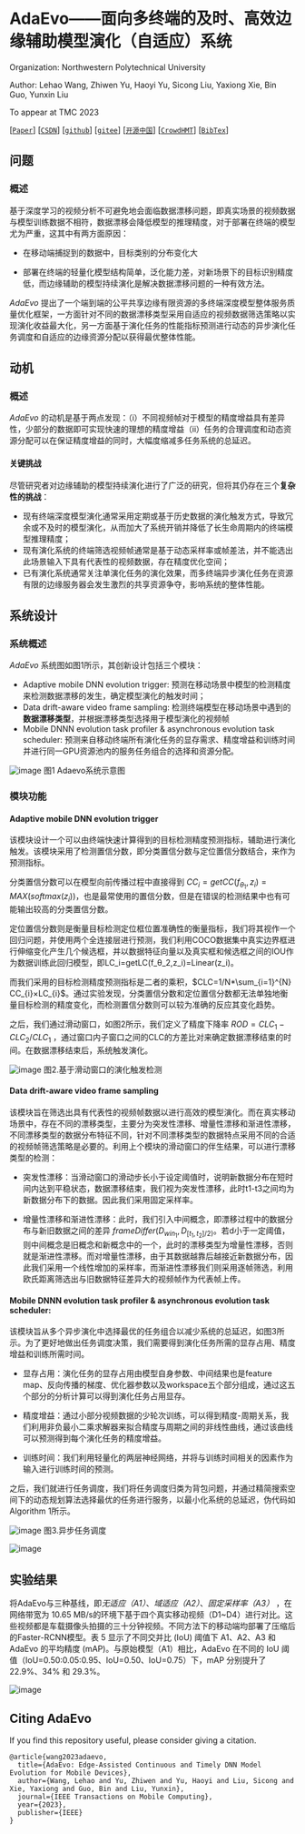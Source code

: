 # AdaEvo——面向多终端的及时、高效边缘辅助模型演化（自适应）系统

Organization: Northwestern Polytechnical University

Author: Lehao Wang, Zhiwen Yu, Haoyi Yu, Sicong Liu, Yaxiong Xie, Bin Guo, Yunxin Liu

To appear at TMC 2023

[[`Paper`](https://facebookresearch.github.io/ImageBind/paper)] [[`CSDN`](https://ai.facebook.com/blog/imagebind-six-modalities-binding-ai/)] [[`github`](https://imagebind.metademolab.com/)] [[`gitee`](https://dl.fbaipublicfiles.com/imagebind/imagebind_video.mp4)] [[`开源中国`](https://dl.fbaipublicfiles.com/imagebind/imagebind_video.mp4)] [[`CrowdHMT`](https://dl.fbaipublicfiles.com/imagebind/imagebind_video.mp4)] [[`BibTex`](#citing-imagebind)]

## 问题

### 概述

基于深度学习的视频分析不可避免地会面临数据漂移问题，即真实场景的视频数据与模型训练数据不相符，数据漂移会降低模型的推理精度，对于部署在终端的模型尤为严重，这其中有两方面原因：

- 在移动端捕捉到的数据中，目标类别的分布变化大

- 部署在终端的轻量化模型结构简单，泛化能力差，对新场景下的目标识别精度低，而边缘辅助的模型持续演化是解决数据漂移问题的一种有效方法。

*AdaEvo* 提出了一个端到端的公平共享边缘有限资源的多终端深度模型整体服务质量优化框架，一方面针对不同的数据漂移类型采用自适应的视频数据筛选策略以实现演化收益最大化，另一方面基于演化任务的性能指标预测进行动态的异步演化任务调度和自适应的边缘资源分配以获得最优整体性能。



## 动机

### 概述

*AdaEvo* 的动机是基于两点发现：（i）不同视频帧对于模型的精度增益具有差异性，少部分的数据即可实现快速的理想的精度增益（ii）任务的合理调度和动态资源分配可以在保证精度增益的同时，大幅度缩减多任务系统的总延迟。

#### 关键挑战

尽管研究者对边缘辅助的模型持续演化进行了广泛的研究，但将其仍存在三个**复杂性的挑战**：

- 现有终端深度模型演化通常采用定期或基于历史数据的演化触发方式，导致冗余或不及时的模型演化，从而加大了系统开销并降低了长生命周期内的终端模型推理精度；
- 现有演化系统的终端筛选视频帧通常是基于动态采样率或帧差法，并不能选出此场景输入下具有代表性的视频数据，存在精度优化空间；
- 已有演化系统通常关注单演化任务的演化效果，而多终端异步演化任务在资源有限的边缘服务器会发生激烈的共享资源争夺，影响系统的整体性能。

## 系统设计

### 系统概述

*AdaEvo* 系统图如图1所示，其创新设计包括三个模块：

- Adaptive mobile DNN evolution trigger: 预测在移动场景中模型的检测精度来检测数据漂移的发生，确定模型演化的触发时间；
- Data drift-aware video frame sampling: 检测终端模型在移动场景中遇到的**数据漂移类型**，并根据漂移类型选择用于模型演化的视频帧
- Mobile DNNN evolution task profiler & asynchronous evolution task scheduler: 预测来自移动终端所有演化任务的显存需求、精度增益和训练时间并进行同一GPU资源池内的服务任务组合的选择和资源分配。

![image](https://github.com/user-attachments/assets/2f234cb0-5dee-4077-890e-771bdb3998a8)
图1 Adaevo系统示意图

### 模块功能

#### Adaptive mobile DNN evolution trigger

该模块设计一个可以由终端快速计算得到的目标检测精度预测指标，辅助进行演化触发。该模块采用了检测置信分数，即分类置信分数与定位置信分数结合，来作为预测指标。

分类置信分数可以在模型向前传播过程中直接得到 $CC_{i}=getCC(f_{θ_{1}},z_{i})=MAX(softmax(z_{i}))$，也是最常使用的置信分数，但是在错误的检测结果中也有可能输出较高的分类置信分数。

定位置信分数则是衡量目标检测定位框位置准确性的衡量指标，我们将其视作一个回归问题，并使用两个全连接层进行预测，我们利用COCO数据集中真实边界框进行伸缩变化产生几个候选框，并以数据特征向量以及真实框和候选框之间的IOU作为数据训练此回归模型，即LC_i=getLC(f_θ_2,z_i)=Linear(z_i)。

而我们采用的目标检测精度预测指标是二者的乘积，$CLC=1/N*\sum_{i=1}^{N} CC_{i}×LC_{i}$。通过实验发现，分类置信分数和定位置信分数都无法单独地衡量目标检测的精度变化，而检测置信分数则可以较为准确的反应其变化趋势。

之后，我们通过滑动窗口，如图2所示，我们定义了精度下降率 $ROD=CLC_{1}−CLC_{2}/CLC_{1}$ ，通过窗口内子窗口之间的CLC的方差比对来确定数据漂移结束的时间。在数据漂移结束后，系统触发演化。

![image](https://github.com/user-attachments/assets/383f0636-8fe3-45db-a94d-13f503dbe39d)
图2.基于滑动窗口的演化触发检测

#### Data drift-aware video frame sampling

该模块旨在筛选出具有代表性的视频帧数据以进行高效的模型演化。而在真实移动场景中，存在不同的漂移类型，主要分为突发性漂移、增量性漂移和渐进性漂移，不同漂移类型的数据分布特征不同，针对不同漂移类型的数据特点采用不同的合适的视频帧筛选策略是必要的。利用上个模块的滑动窗口的伴生结果，可以进行漂移类型的检测：

- 突发性漂移：当滑动窗口的滑动步长小于设定阈值时，说明新数据分布在短时间内达到平稳状态，数据漂移结束，我们视为突发性漂移，此时t1-t3之间均为新数据分布下的数据。因此我们采用固定采样率。

- 增量性漂移和渐进性漂移：此时，我们引入中间概念，即漂移过程中的数据分布与新旧数据之间的差异 $frameDiffer(D_{win_{1}},D_{[t_{1},t_{2}]/2)}$。若d小于一定阈值，则中间概念是旧概念和新概念中的一个，此时的漂移类型为增量性漂移，否则就是渐进性漂移。而对增量性漂移，由于其数据越靠后越接近新数据分布，因此我们采用一个线性增加的采样率，而渐进性漂移我们则采用逐帧筛选，利用欧氏距离筛选出与旧数据特征差异大的视频帧作为代表帧上传。



#### Mobile DNNN evolution task profiler & asynchronous evolution task scheduler: 

该模块旨从多个异步演化中选择最优的任务组合以减少系统的总延迟，如图3所示。为了更好地做出任务调度决策，我们需要得到演化任务所需的显存占用、精度增益和训练所需时间。

- 显存占用：演化任务的显存占用由模型自身参数、中间结果也是feature map、反向传播的梯度、优化器参数以及workspace五个部分组成，通过这五个部分的分析计算可以得到演化任务占用显存。

- 精度增益：通过小部分视频数据的少轮次训练，可以得到精度-周期关系，我们利用非负最小二乘求解器来拟合精度与周期之间的非线性曲线，通过该曲线可以预测得到每个演化任务的精度增益。

- 训练时间：我们利用轻量化的两层神经网络，并将与训练时间相关的因素作为输入进行训练时间的预测。

之后，我们就进行任务调度，我们将任务调度归类为背包问题，并通过精简搜索空间下的动态规划算法选择最优的任务进行服务，以最小化系统的总延迟，伪代码如Algorithm 1所示。

![image](https://github.com/user-attachments/assets/4ddccc3d-d73f-482d-9ab5-e6935b4210ab)
图3.异步任务调度

![image](https://github.com/user-attachments/assets/f4aa9c86-0501-4b06-96c9-349802e0b6a8)


## 实验结果

将AdaEvo与三种基线，即*无适应（A1）*、*域适应（A2）*、*固定采样率（A3）* ，在网络带宽为 10.65 MB/s的环境下基于四个真实移动视频（D1~D4）进行对比。这些视频都是车载摄像头拍摄的三十分钟视频。不同方法下的移动端均部署了压缩后的Faster-RCNN模型。表 5 显示了不同交并比 (IoU) 阈值下 A1、A2、A3 和 AdaEvo 的平均精度 (mAP)。与原始模型（A1）相比，AdaEvo 在不同的 IoU 阈值（IoU=0.50:0.05:0.95、IoU=0.50、IoU=0.75）下，mAP 分别提升了 22.9%、34% 和 29.3%。

![image](https://github.com/user-attachments/assets/4f8e0908-098b-4e32-afab-b464406b73e6)




## Citing AdaEvo

If you find this repository useful, please consider giving a citation.

```
@article{wang2023adaevo,
  title={AdaEvo: Edge-Assisted Continuous and Timely DNN Model Evolution for Mobile Devices},
  author={Wang, Lehao and Yu, Zhiwen and Yu, Haoyi and Liu, Sicong and Xie, Yaxiong and Guo, Bin and Liu, Yunxin},
  journal={IEEE Transactions on Mobile Computing},
  year={2023},
  publisher={IEEE}
}  
```



